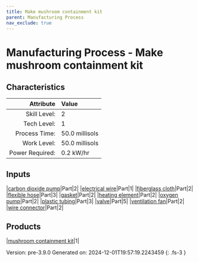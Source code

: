 ```yaml
---
title: Make mushroom containment kit
parent: Manufacturing Process
nav_exclude: true
---
```

# Manufacturing Process - Make mushroom containment kit


## Characteristics

| Attribute      | Value |
|--------:|:------|
|Skill Level:|2|
|Tech Level:|1|
|Process Time:|50.0 millisols|
|Work Level:|50.0 millisols|
|Power Required:|0.2 kW/hr|

## Inputs

|[carbon dioxide pump](../part/carbon-dioxide-pump.html)|Part|2|
|[electrical wire](../part/electrical-wire.html)|Part|1|
|[fiberglass cloth](../part/fiberglass-cloth.html)|Part|2|
|[flexible hose](../part/flexible-hose.html)|Part|3|
|[gasket](../part/gasket.html)|Part|2|
|[heating element](../part/heating-element.html)|Part|2|
|[oxygen pump](../part/oxygen-pump.html)|Part|2|
|[plastic tubing](../part/plastic-tubing.html)|Part|3|
|[valve](../part/valve.html)|Part|5|
|[ventilation fan](../part/ventilation-fan.html)|Part|2|
|[wire connector](../part/wire-connector.html)|Part|2|

## Products

|[mushroom containment kit](../part/mushroom-containment-kit.html)|1|


Version: pre-3.9.0 Generated on: 2024-12-01T19:57:19.2243459
{: .fs-3 }

